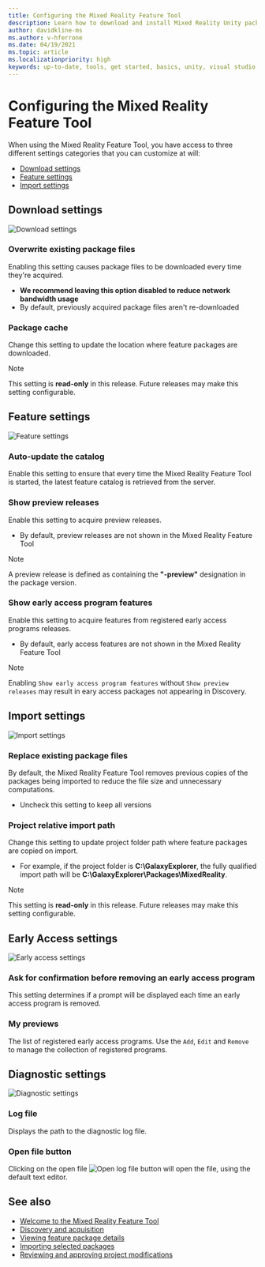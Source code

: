 ```yaml
---
title: Configuring the Mixed Reality Feature Tool
description: Learn how to download and install Mixed Reality Unity packages from the MR Feature Tool for HoloLens and VR development.
author: davidkline-ms
ms.author: v-hferrone
ms.date: 04/19/2021
ms.topic: article
ms.localizationpriority: high
keywords: up-to-date, tools, get started, basics, unity, visual studio, toolkit, mixed reality headset, windows mixed reality headset, virtual reality headset, installation, Windows, HoloLens, emulator, unreal, openxr
---
```


# Configuring the Mixed Reality Feature Tool

When using the Mixed Reality Feature Tool, you have access to three different settings categories that you can customize at will:

* [Download settings](#download-settings)
* [Feature settings](#feature-settings)
* [Import settings](#import-settings)

## Download settings

![Download settings](images/FeatureToolSettings-Download.png)

### Overwrite existing package files

Enabling this setting causes package files to be downloaded every time they're acquired. 

* **We recommend leaving this option disabled to reduce network bandwidth usage**
* By default, previously acquired package files aren't re-downloaded

### Package cache

Change this setting to update the location where feature packages are downloaded.

> [!NOTE]
> This setting is **read-only** in this release. Future releases may make this setting configurable.

## Feature settings

![Feature settings](images/FeatureToolSettings-Feature.png)

### Auto-update the catalog

Enable this setting to ensure that every time the Mixed Reality Feature Tool is started, the latest feature catalog is retrieved from the server.

### Show preview releases

Enable this setting to acquire preview releases.
* By default, preview releases are not shown in the Mixed Reality Feature Tool 

> [!NOTE]
> A preview release is defined as containing the **"-preview"** designation in the package version.

### Show early access program features

Enable this setting to acquire features from registered early access programs releases.

* By default, early access features are not shown in the Mixed Reality Feature Tool 

> [!NOTE]
> Enabling `Show early access program features` without `Show preview releases` may result in eary access packages not appearing in Discovery.

## Import settings

![Import settings](images/FeatureToolSettings-Import.png)

### Replace existing package files

By default, the Mixed Reality Feature Tool removes previous copies of the packages being imported to reduce the file size and unnecessary computations. 

* Uncheck this setting to keep all versions

### Project relative import path

Change this setting to update project folder path where feature packages are copied on import. 

* For example, if the project folder is **C:\GalaxyExplorer**, the fully qualified import path will be **C:\GalaxyExplorer\Packages\MixedReality**.

> [!NOTE]
> This setting is **read-only** in this release. Future releases may make this setting configurable.

## Early Access settings

![Early access settings](images/FeatureToolSettings-EarlyAccess.png)
 
### Ask for confirmation before removing an early access program

This setting determines if a prompt will be displayed each time an early access program is removed.

### My previews

The list of registered early access programs. Use the `Add`, `Edit` and `Remove` to manage the collection of registered programs.

## Diagnostic settings

![Diagnostic settings](images/FeatureToolSettings-Diagnostics.png)

### Log file

Displays the path to the diagnostic log file.

### Open file button

Clicking on the open file ![Open log file](images/OpenFileButton.png) button will open the file, using the default text editor.

## See also

- [Welcome to the Mixed Reality Feature Tool](welcome-to-mr-feature-tool.md)
- [Discovery and acquisition](discovering-features.md)
- [Viewing feature package details](viewing-package-details.md)
- [Importing selected packages](importing-features.md)
- [Reviewing and approving project modifications](reviewing-changes.md)